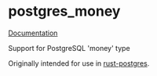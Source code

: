 # postgres_money
[Documentation](https://docs.rs/postgres_money)

Support for PostgreSQL 'money' type 

Originally intended for use in [rust-postgres](https://github.com/sfackler/rust-postgres).
